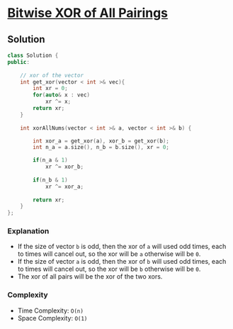 # [Bitwise XOR of All Pairings](https://leetcode.com/contest/biweekly-contest-88/problems/bitwise-xor-of-all-pairings/)

## Solution

```C++
class Solution {
public:
    
    // xor of the vector
    int get_xor(vector < int >& vec){
        int xr = 0;
        for(auto& x : vec)
            xr ^= x;
        return xr;
    }
    
    int xorAllNums(vector < int >& a, vector < int >& b) {

        int xor_a = get_xor(a), xor_b = get_xor(b);
        int n_a = a.size(), n_b = b.size(), xr = 0;

        if(n_a & 1)
            xr ^= xor_b;
        
        if(n_b & 1)
            xr ^= xor_a;
        
        return xr;
    }
};
```

### Explanation

- If the size of vector `b` is odd, then the xor of `a` will used odd times, each to times will cancel out, so the xor will be `a` otherwise will be `0`.
- If the size of vector `a` is odd, then the xor of `b` will used odd times, each to times will cancel out, so the xor will be `b` otherwise will be `0`.
- The xor of all pairs will be the xor of the two xors.

### Complexity

- Time Complexity: `O(n)`
- Space Complexity: `O(1)`

